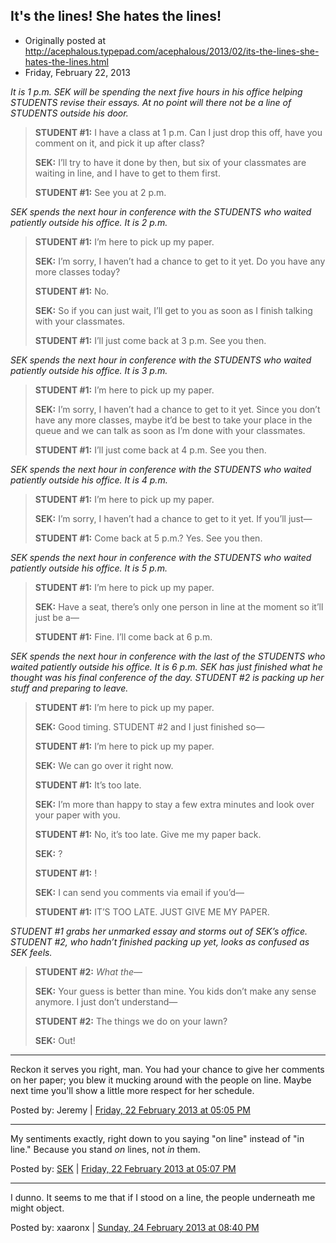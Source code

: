 ## It's the lines! She hates the lines!

 * Originally posted at http://acephalous.typepad.com/acephalous/2013/02/its-the-lines-she-hates-the-lines.html
 * Friday, February 22, 2013

_It is 1 p.m. SEK will be spending the next five hours in his office  helping STUDENTS revise their essays. At no point will there not be a  line of STUDENTS outside his door._

> **STUDENT #1:** I have a class at 1 p.m. Can I just drop this off, have you comment on it, and pick it up after class?
> 
> **SEK:** I’ll try to have it done by then, but six of your classmates are waiting in line, and I have to get to them first.
> 
> **STUDENT #1:** See you at 2 p.m.

_SEK spends the next hour in conference with the STUDENTS who waited patiently outside his office. It is 2 p.m._

> **STUDENT #1:** I’m here to pick up my paper.
> 
> **SEK:** I’m sorry, I haven’t had a chance to get to it yet. Do you have any more classes today?
> 
> **STUDENT #1:** No.
> 
> **SEK:** So if you can just wait, I’ll get to you as soon as I finish talking with your classmates.
> 
> **STUDENT #1:** I’ll just come back at 3 p.m. See you then.

_SEK spends the next hour in conference with the STUDENTS who waited patiently outside his office. It is 3 p.m._

> **STUDENT #1:** I’m here to pick up my paper.
> 
> **SEK:** I’m sorry, I haven’t had a chance to get to it yet. Since you don’t  have any more classes, maybe it’d be best to take your place in the  queue and we can talk as soon as I’m done with your classmates.
> 
> **STUDENT #1:** I’ll just come back at 4 p.m. See you then.

_SEK spends the next hour in conference with the STUDENTS who waited patiently outside his office. It is 4 p.m._

> **STUDENT #1:** I’m here to pick up my paper.
> 
> **SEK:** I’m sorry, I haven’t had a chance to get to it yet. If you’ll just—
> 
> **STUDENT #1:** Come back at 5 p.m.? Yes. See you then.

_SEK spends the next hour in conference with the STUDENTS who waited patiently outside his office. It is 5 p.m._

> **STUDENT #1:** I’m here to pick up my paper.
> 
> **SEK:** Have a seat, there’s only one person in line at the moment so it’ll just be a—
> 
> **STUDENT #1:** Fine. I’ll come back at 6 p.m.

_SEK spends the next hour in conference with the last of the STUDENTS who waited  patiently outside his office. It is 6 p.m. SEK has just finished what he  thought was his final conference of the day. STUDENT #2 is packing up  her stuff and preparing to leave._

> **STUDENT #1:** I’m here to pick up my paper.
> 
> **SEK:** Good timing. STUDENT #2 and I just finished so—
> 
> **STUDENT #1:** I’m here to pick up my paper.
> 
> **SEK:** We can go over it right now.
> 
> **STUDENT #1:** It’s too late.
> 
> **SEK:** I’m more than happy to stay a few extra minutes and look over your paper with you.
> 
> **STUDENT #1:** No, it’s too late. Give me my paper back.
> 
> **SEK:** ?
> 
> **STUDENT #1:** !
> 
> **SEK:** I can send you comments via email if you’d—
> 
> **STUDENT #1:** IT’S TOO LATE. JUST GIVE ME MY PAPER.

_STUDENT #1 grabs her unmarked essay and storms out of SEK’s office. STUDENT #2,  who hadn’t finished packing up yet, looks as confused as SEK feels._

> **STUDENT #2:** _What the_—
> 
> **SEK:** Your guess is better than mine. You kids don’t make any sense anymore. I just don’t understand—
> 
> **STUDENT #2:** The things we do on your lawn?
> 
> **SEK:** Out!

* * *

Reckon it serves you right, man. You had your chance to give her comments on her paper; you blew it mucking around with the people on line. Maybe next time you'll show a little more respect for her schedule.

Posted by: Jeremy | [Friday, 22 February 2013 at 05:05 PM](http://acephalous.typepad.com/acephalous/2013/02/its-the-lines-she-hates-the-lines.html?cid=6a00d8341c2df453ef017c370a0059970b#comment-6a00d8341c2df453ef017c370a0059970b)

* * *

My sentiments exactly, right down to you saying "on line" instead of "in line." Because you stand _on_ lines, not _in_ them. 

Posted by: [SEK](http://acephalous.typepad.com/) | [Friday, 22 February 2013 at 05:07 PM](http://acephalous.typepad.com/acephalous/2013/02/its-the-lines-she-hates-the-lines.html?cid=6a00d8341c2df453ef017c370a0201970b#comment-6a00d8341c2df453ef017c370a0201970b)

* * *

I dunno. It seems to me that if I stood on a line, the people underneath me might object.

Posted by: xaaronx | [Sunday, 24 February 2013 at 08:40 PM](http://acephalous.typepad.com/acephalous/2013/02/its-the-lines-she-hates-the-lines.html?cid=6a00d8341c2df453ef017d41430133970c#comment-6a00d8341c2df453ef017d41430133970c)

